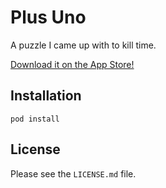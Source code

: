 # Plus Uno

A puzzle I came up with to kill time.

[Download it on the App Store!](https://itunes.apple.com/us/app/plus-uno-colors-and-numbers/id1359109428?mt=8)

## Installation

```
pod install
```

## License

Please see the `LICENSE.md` file.
